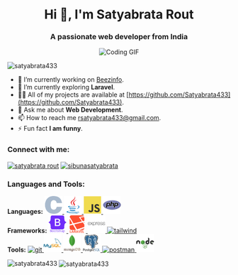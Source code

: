 <h1 align="center">Hi 👋, I'm Satyabrata Rout</h1>
<h3 align="center">A passionate web developer from India</h3>

<p align="center" >
  <img src="https://media.giphy.com/media/L1R1tvI9svkIWwpVYr/giphy.gif" alt="Coding GIF" width="800" height="600" />
</p>

<p align="left"> <img src="https://komarev.com/ghpvc/?username=satyabrata433&label=Profile%20views&color=0e75b6&style=flat" alt="satyabrata433" /> </p>

- 🔭 I’m currently working on [Beezinfo](https://beezinfo.com).
- 🌱 I’m currently exploring **Laravel**.
- 👨‍💻 All of my projects are available at [https://github.com/Satyabrata433](https://github.com/Satyabrata433).
- 💬 Ask me about **Web Development**.
- 📫 How to reach me [rsatyabrata433@gmail.com](mailto:rsatyabrata433@gmail.com).
- ⚡ Fun fact **I am funny**.

<h3 align="left">Connect with me:</h3>
<p align="left">
<a href="https://linkedin.com/in/satyabratrout" target="blank"><img align="center" src="https://raw.githubusercontent.com/rahuldkjain/github-profile-readme-generator/master/src/images/icons/Social/linked-in-alt.svg" alt="satyabrata rout" height="30" width="40" /></a>
<a href="https://instagram.com/sibunasatyabrata" target="blank"><img align="center" src="https://raw.githubusercontent.com/rahuldkjain/github-profile-readme-generator/master/src/images/icons/Social/instagram.svg" alt="sibunasatyabrata" height="30" width="40" /></a>
</p>

<h3 align="left">Languages and Tools:</h3>
<p align="left">
  <strong>Languages:</strong> <a href="https://www.cprogramming.com/" target="_blank" rel="noreferrer"> <img src="https://raw.githubusercontent.com/devicons/devicon/master/icons/c/c-original.svg" alt="c" width="40" height="40"/> </a> <a href="https://www.java.com" target="_blank" rel="noreferrer"> <img src="https://raw.githubusercontent.com/devicons/devicon/master/icons/java/java-original.svg" alt="java" width="40" height="40"/> </a> <a href="https://developer.mozilla.org/en-US/docs/Web/JavaScript" target="_blank" rel="noreferrer"> <img src="https://raw.githubusercontent.com/devicons/devicon/master/icons/javascript/javascript-original.svg" alt="javascript" width="40" height="40"/> </a> <a href="https://www.php.net" target="_blank" rel="noreferrer"> <img src="https://raw.githubusercontent.com/devicons/devicon/master/icons/php/php-original.svg" alt="php" width="40" height="40"/> </a><br>
  <strong>Frameworks:</strong> <a href="https://getbootstrap.com" target="_blank" rel="noreferrer"> <img src="https://raw.githubusercontent.com/devicons/devicon/master/icons/bootstrap/bootstrap-plain-wordmark.svg" alt="bootstrap" width="40" height="40"/> </a> <a href="https://laravel.com/" target="_blank" rel="noreferrer"> <img src="https://raw.githubusercontent.com/devicons/devicon/master/icons/laravel/laravel-plain-wordmark.svg" alt="laravel" width="40" height="40"/> </a> <a href="https://expressjs.com" target="_blank" rel="noreferrer"> <img src="https://raw.githubusercontent.com/devicons/devicon/master/icons/express/express-original-wordmark.svg" alt="express" width="40" height="40"/> </a> <a href="https://tailwindcss.com/" target="_blank" rel="noreferrer"> <img src="https://www.vectorlogo.zone/logos/tailwindcss/tailwindcss-icon.svg" alt="tailwind" width="40" height="40"/> </a><br>
  <strong>Tools:</strong> <a href="https://git-scm.com/" target="_blank" rel="noreferrer"> <img src="https://www.vectorlogo.zone/logos/git-scm/git-scm-icon.svg" alt="git" width="40" height="40"/> </a> <a href="https://www.mysql.com/" target="_blank" rel="noreferrer"> <img src="https://raw.githubusercontent.com/devicons/devicon/master/icons/mysql/mysql-original-wordmark.svg" alt="mysql" width="40" height="40"/> </a> <a href="https://www.mongodb.com/" target="_blank" rel="noreferrer"> <img src="https://raw.githubusercontent.com/devicons/devicon/master/icons/mongodb/mongodb-original-wordmark.svg" alt="mongodb" width="40" height="40"/> </a> <a href="https://www.postgresql.org" target="_blank" rel="noreferrer"> <img src="https://raw.githubusercontent.com/devicons/devicon/master/icons/postgresql/postgresql-original-wordmark.svg" alt="postgresql" width="40" height="40"/> </a> <a href="https://postman.com" target="_blank" rel="noreferrer"> <img src="https://www.vectorlogo.zone/logos/getpostman/getpostman-icon.svg" alt="postman" width="40" height="40"/> </a> <a href="https://nodejs.org" target="_blank" rel="noreferrer"> <img src="https://raw.githubusercontent.com/devicons/devicon/master/icons/nodejs/nodejs-original-wordmark.svg" alt="nodejs" width="40" height="40"/> </a>
</p>

<p><img align="left" src="https://github-readme-stats.vercel.app/api/top-langs?username=satyabrata433&show_icons=true&locale=en&layout=compact" alt="satyabrata433" /></p>
<p> <img align="center" src="https://github-readme-stats.vercel.app/api?username=satyabrata433&show_icons=true&locale=en" alt="satyabrata433" /></p>


